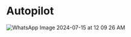 # Autopilot
![WhatsApp Image 2024-07-15 at 12 09 26 AM](https://github.com/user-attachments/assets/48bdd5d3-5066-4720-912d-0cdc619c068f)
